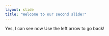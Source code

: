 ```yaml
---
layout: slide
title: "Welcome to our second slide!"
---
```

Yes, I can see now
Use the left arrow to go back!
